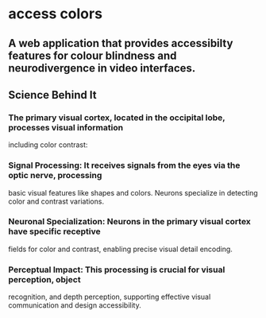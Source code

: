 # access colors
## A web application that provides accessibilty features for colour blindness and neurodivergence in  video interfaces.


## Science Behind It
### The primary visual cortex, located in the occipital lobe, processes visual information
including color contrast:
### Signal Processing: It receives signals from the eyes via the optic nerve, processing
basic visual features like shapes and colors. Neurons specialize in detecting color
and contrast variations.
### Neuronal Specialization: Neurons in the primary visual cortex have specific receptive
fields for color and contrast, enabling precise visual detail encoding.
### Perceptual Impact: This processing is crucial for visual perception, object
recognition, and depth perception, supporting effective visual communication and
design accessibility.











